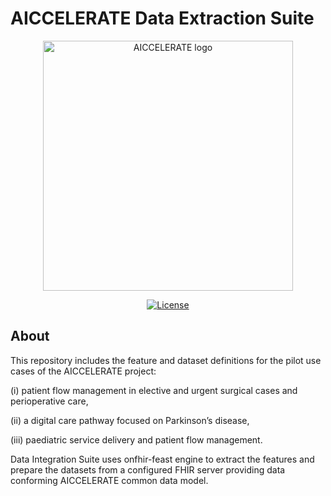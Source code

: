 # AICCELERATE Data Extraction Suite

<p align="center">
  <a href="https://www.aiccelerate.eu" target="_blank"><img width="400" src="https://aiccelerate.eu/wp-content/themes/sozpicbase/img/svg/logo.svg" alt="AICCELERATE logo"></a>
</p>

<p align="center">
  <a href="https://github.com/aiccelerate/data-integration-suite"><img src="https://img.shields.io/github/license/aiccelerate/data-integration-suite" alt="License"></a>
</p>

## About

This repository includes the feature and dataset definitions for the pilot use cases of the AICCELERATE project:

(i) patient flow management in elective and urgent surgical cases and
perioperative care, 

(ii) a digital care pathway focused on Parkinson’s disease,

(iii) paediatric service delivery and patient flow management.

Data Integration Suite uses onfhir-feast engine to extract the features and prepare the datasets from a configured 
FHIR server providing data conforming AICCELERATE common data model. 



